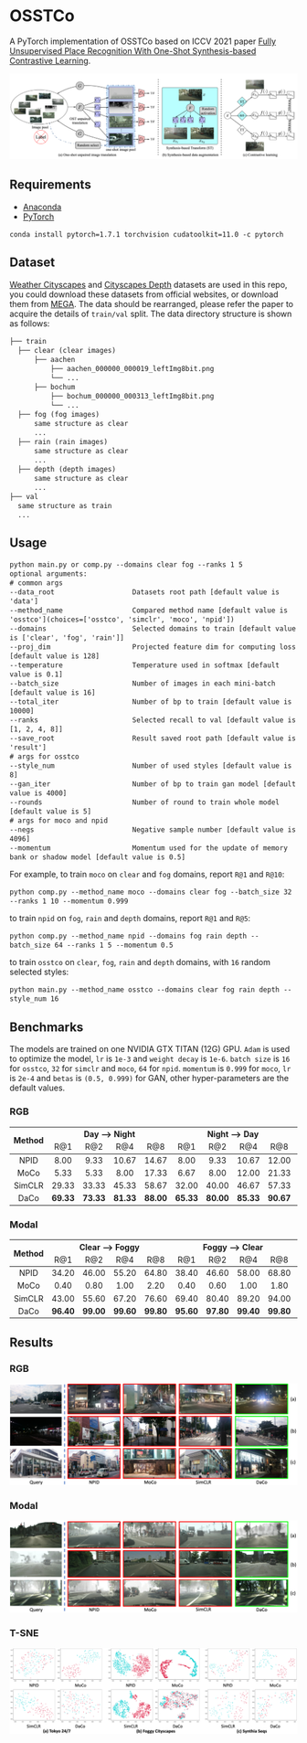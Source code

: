 # OSSTCo

A PyTorch implementation of OSSTCo based on ICCV 2021 paper
[Fully Unsupervised Place Recognition With One-Shot Synthesis-based Contrastive Learning]().

![Network Architecture](result/structure.png)

## Requirements

- [Anaconda](https://www.anaconda.com/download/)
- [PyTorch](https://pytorch.org)

```
conda install pytorch=1.7.1 torchvision cudatoolkit=11.0 -c pytorch
```

## Dataset

[Weather Cityscapes](https://team.inria.fr/rits/computer-vision/weather-augment/)
and [Cityscapes Depth](https://www.cityscapes-dataset.com)
datasets are used in this repo, you could download these datasets from official websites, or download them from
[MEGA](https://mega.nz/folder/5sQD0QqK#zM5GfOSPvpPpfquGJd8Vjg). The data should be rearranged, please refer the paper to
acquire the details of `train/val` split. The data directory structure is shown as follows:

 ```
├── train
   ├── clear (clear images)
       ├── aachen
           ├── aachen_000000_000019_leftImg8bit.png
           └── ...
       ├── bochum
           ├── bochum_000000_000313_leftImg8bit.png
           └── ...
   ├── fog (fog images)
       same structure as clear
       ...       
   ├── rain (rain images)
       same structure as clear
       ...   
   ├── depth (depth images)
       same structure as clear
       ...   
├── val
   same structure as train
   ...
```

## Usage

```
python main.py or comp.py --domains clear fog --ranks 1 5
optional arguments:
# common args
--data_root                   Datasets root path [default value is 'data']
--method_name                 Compared method name [default value is 'osstco'](choices=['osstco', 'simclr', 'moco', 'npid'])
--domains                     Selected domains to train [default value is ['clear', 'fog', 'rain']]
--proj_dim                    Projected feature dim for computing loss [default value is 128]
--temperature                 Temperature used in softmax [default value is 0.1]
--batch_size                  Number of images in each mini-batch [default value is 16]
--total_iter                  Number of bp to train [default value is 10000]
--ranks                       Selected recall to val [default value is [1, 2, 4, 8]]
--save_root                   Result saved root path [default value is 'result']
# args for osstco
--style_num                   Number of used styles [default value is 8]
--gan_iter                    Number of bp to train gan model [default value is 4000]
--rounds                      Number of round to train whole model [default value is 5]
# args for moco and npid
--negs                        Negative sample number [default value is 4096]
--momentum                    Momentum used for the update of memory bank or shadow model [default value is 0.5]
```

For example, to train `moco` on `clear` and `fog` domains, report `R@1` and `R@10`:

```
python comp.py --method_name moco --domains clear fog --batch_size 32 --ranks 1 10 --momentum 0.999
```

to train `npid` on `fog`, `rain` and `depth` domains, report `R@1` and `R@5`:

```
python comp.py --method_name npid --domains fog rain depth --batch_size 64 --ranks 1 5 --momentum 0.5
```

to train `osstco` on `clear`, `fog`, `rain` and `depth` domains, with `16` random selected styles:

```
python main.py --method_name osstco --domains clear fog rain depth --style_num 16
```

## Benchmarks

The models are trained on one NVIDIA GTX TITAN (12G) GPU. `Adam` is used to optimize the model, `lr` is `1e-3`
and `weight decay` is `1e-6`. `batch size` is `16` for `osstco`, `32` for `simclr` and `moco`, `64` for `npid`.
`momentum` is `0.999` for `moco`, `lr` is `2e-4` and `betas` is `(0.5, 0.999)` for GAN, other hyper-parameters are the
default values.

### RGB

<table>
<thead>
  <tr>
    <th rowspan="2">Method</th>
    <th colspan="4">Day --&gt; Night</th>
    <th colspan="4">Night --&gt; Day</th>
    <th colspan="4">Day &lt;--&gt; Night</th>
    <th rowspan="2">Download</th>
  </tr>
  <tr>
    <td align="center">R@1</td>
    <td align="center">R@2</td>
    <td align="center">R@4</td>
    <td align="center">R@8</td>
    <td align="center">R@1</td>
    <td align="center">R@2</td>
    <td align="center">R@4</td>
    <td align="center">R@8</td>
    <td align="center">R@1</td>
    <td align="center">R@2</td>
    <td align="center">R@4</td>
    <td align="center">R@8</td>
  </tr>
</thead>
<tbody>
  <tr>
    <td align="center">NPID</td>
    <td align="center">8.00</td>
    <td align="center">9.33</td>
    <td align="center">10.67</td>
    <td align="center">14.67</td>
    <td align="center">8.00</td>
    <td align="center">9.33</td>
    <td align="center">10.67</td>
    <td align="center">12.00</td>
    <td align="center">3.33</td>
    <td align="center">6.00</td>
    <td align="center">6.67</td>
    <td align="center">8.00</td>
    <td align="center"><a href="https://pan.baidu.com/s/1Y9shBKadeBhkifopHexioA">r2bg</a></td>
  </tr>
  <tr>
    <td align="center">MoCo</td>
    <td align="center">5.33</td>
    <td align="center">5.33</td>
    <td align="center">8.00</td>
    <td align="center">17.33</td>
    <td align="center">6.67</td>
    <td align="center">8.00</td>
    <td align="center">12.00</td>
    <td align="center">21.33</td>
    <td align="center">0.00</td>
    <td align="center">0.00</td>
    <td align="center">0.00</td>
    <td align="center">0.67</td>
    <td align="center"><a href="https://pan.baidu.com/s/1fiTNcm0HV29SExI6ASykPQ">f2jt</a></td>
  </tr>
  <tr>
    <td align="center">SimCLR</td>
    <td align="center">29.33</td>
    <td align="center">33.33</td>
    <td align="center">45.33</td>
    <td align="center">58.67</td>
    <td align="center">32.00</td>
    <td align="center">40.00</td>
    <td align="center">46.67</td>
    <td align="center">57.33</td>
    <td align="center">6.00</td>
    <td align="center">10.00</td>
    <td align="center">14.00</td>
    <td align="center">20.00</td>
    <td align="center"><a href="https://pan.baidu.com/s/1yZhkba1EU79LwqgizDzTUA">agdw</a></td>
  </tr>
  <tr>
    <td align="center">DaCo</td>
    <td align="center"><b>69.33</b></td>
    <td align="center"><b>73.33</b></td>
    <td align="center"><b>81.33</b></td>
    <td align="center"><b>88.00</b></td>
    <td align="center"><b>65.33</b></td>
    <td align="center"><b>80.00</b></td>
    <td align="center"><b>85.33</b></td>
    <td align="center"><b>90.67</b></td>
    <td align="center"><b>52.00</b></td>
    <td align="center"><b>60.67</b></td>
    <td align="center"><b>73.33</b></td>
    <td align="center"><b>81.33</b></td>
    <td align="center"><a href="https://pan.baidu.com/s/139IHtS2_tOZcEK2Qgt-yQw">5dzs</a></td>
  </tr>
</tbody>
</table>

### Modal

<table>
<thead>
  <tr>
    <th rowspan="2">Method</th>
    <th colspan="4">Clear --&gt; Foggy</th>
    <th colspan="4">Foggy --&gt; Clear</th>
    <th colspan="4">Clear &lt;--&gt; Foggy</th>
    <th rowspan="2">Download</th>
  </tr>
  <tr>
    <td align="center">R@1</td>
    <td align="center">R@2</td>
    <td align="center">R@4</td>
    <td align="center">R@8</td>
    <td align="center">R@1</td>
    <td align="center">R@2</td>
    <td align="center">R@4</td>
    <td align="center">R@8</td>
    <td align="center">R@1</td>
    <td align="center">R@2</td>
    <td align="center">R@4</td>
    <td align="center">R@8</td>
  </tr>
</thead>
<tbody>
  <tr>
    <td align="center">NPID</td>
    <td align="center">34.20</td>
    <td align="center">46.00</td>
    <td align="center">55.20</td>
    <td align="center">64.80</td>
    <td align="center">38.40</td>
    <td align="center">46.60</td>
    <td align="center">58.00</td>
    <td align="center">68.80</td>
    <td align="center">4.20</td>
    <td align="center">6.00</td>
    <td align="center">7.90</td>
    <td align="center">11.90</td>
    <td align="center"><a href="https://pan.baidu.com/s/1oUbOqWIJaJbtUDqcqmklgw">bbiv</a></td>
  </tr>
  <tr>
    <td align="center">MoCo</td>
    <td align="center">0.40</td>
    <td align="center">0.80</td>
    <td align="center">1.00</td>
    <td align="center">2.20</td>
    <td align="center">0.40</td>
    <td align="center">0.60</td>
    <td align="center">1.00</td>
    <td align="center">1.80</td>
    <td align="center">0.00</td>
    <td align="center">0.00</td>
    <td align="center">0.10</td>
    <td align="center">0.10</td>
    <td align="center"><a href="https://pan.baidu.com/s/1iR0_2kL9wq44mKM_-sfr_w">ma2a</a></td>
  </tr>
  <tr>
    <td align="center">SimCLR</td>
    <td align="center">43.00</td>
    <td align="center">55.60</td>
    <td align="center">67.20</td>
    <td align="center">76.60</td>
    <td align="center">69.40</td>
    <td align="center">80.40</td>
    <td align="center">89.20</td>
    <td align="center">94.00</td>
    <td align="center">2.30</td>
    <td align="center">3.70</td>
    <td align="center">5.20</td>
    <td align="center">7.80</td>
    <td align="center"><a href="https://pan.baidu.com/s/1ogY5eC1eb3IHemOsVO-ieg">hdhn</a></td>
  </tr>
  <tr>
    <td align="center">DaCo</td>
    <td align="center"><b>96.40</b></td>
    <td align="center"><b>99.00</b></td>
    <td align="center"><b>99.60</b></td>
    <td align="center"><b>99.80</b></td>
    <td align="center"><b>95.60</b></td>
    <td align="center"><b>97.80</b></td>
    <td align="center"><b>99.40</b></td>
    <td align="center"><b>99.80</b></td>
    <td align="center"><b>47.70</b></td>
    <td align="center"><b>65.30</b></td>
    <td align="center"><b>80.10</b></td>
    <td align="center"><b>91.00</b></td>
    <td align="center"><a href="https://pan.baidu.com/s/1ForxWPJ_k3Eq_EXgLtpHCA">azvx</a></td>
  </tr>
</tbody>
</table>

## Results

### RGB

![tokyo](result/rgb.png)

### Modal

![cityscapes](result/modal.png)

### T-SNE

![tsne](result/tsne.png)
